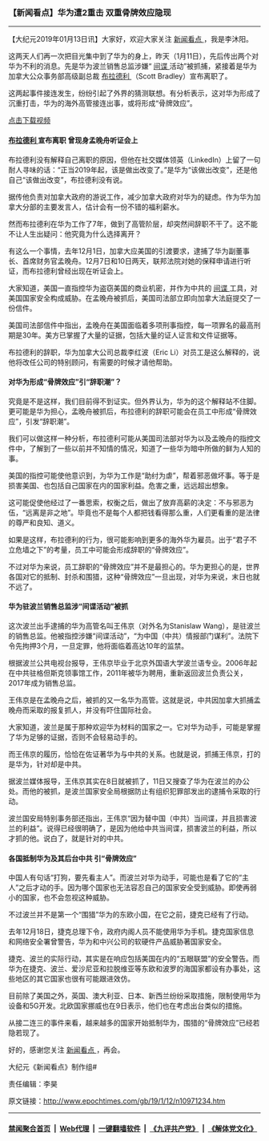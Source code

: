 ### 【新闻看点】华为遭2重击 双重骨牌效应隐现
------------------------

<p>
 【大纪元2019年01月13日讯】大家好，欢迎大家关注
 <a href="http://www.epochtimes.com/gb/tag/%E6%96%B0%E9%97%BB%E7%9C%8B%E7%82%B9.html">
  新闻看点
 </a>
 ，我是李沐阳。
</p>
<p>
 这两天人们再一次把目光集中到了华为的身上，昨天（1月11日），先后传出两个对华为不利的消息。先是华为波兰销售总监涉嫌“
 <a href="http://www.epochtimes.com/gb/tag/%E9%97%B4%E8%B0%8D.html">
  间谍
 </a>
 活动”被抓捕，紧接着是华为加拿大公众事务部高级副总裁
 <a href="http://www.epochtimes.com/gb/tag/%E5%B8%83%E6%8B%89%E5%BE%B7%E5%88%A9.html">
  布拉德利
 </a>
 （Scott Bradley）宣布离职了。
</p>
<p>
 这两起事件接连发生，纷纷引起了外界的猜测联想。有分析表示，这对华为形成了沉重打击，华为的海外高管接连出事，或将形成“骨牌效应”。
</p>
<p style="text-align: center;">
 <link href="//www.youmaker.com/css/api2.css" media="all" rel="stylesheet" target="_blank" type="text/css"/>
 <div class="video_fit_container">
 </div>
</p>
<p>
 <a href="https://vs.ntd.tv/2019/0112/3168b1e2-c8e6-4313-4466-c98afc5be405/video_480p.mp4">
  点击下载视频
 </a>
</p>
<h4>
 <a href="http://www.epochtimes.com/gb/tag/%E5%B8%83%E6%8B%89%E5%BE%B7%E5%88%A9.html">
  布拉德利
 </a>
 宣布离职 曾现身孟晚舟听证会上
</h4>
<p>
 布拉德利没有解释自己离职的原因，但他在社交媒体领英（LinkedIn）上留了一句耐人寻味的话：“正当2019年起，该是做出改变了。”是华为“该做出改变”，还是他自己“该做出改变”，布拉德利没有说。
</p>
<p>
 据传他负责对加拿大政府的游说工作，减少加拿大政府对华为的疑虑。作为华为加拿大分部的主要发言人，估计会有一份不错的福利薪水。
</p>
<p>
 然而布拉德利在华为工作了7年，做到了高管阶层，却突然间辞职不干了。这不能不让人生出疑问：他究竟为什么选择离开？
</p>
<p>
 有这么一个事情，去年12月1日，加拿大应美国的引渡要求，逮捕了华为副董事长、首席财务官孟晚舟。12月7日和10日两天，联邦法院对她的保释申请进行听证，而布拉德利曾经出现在听证会上。
</p>
<p>
 大家知道，美国一直指控华为盗窃美国的商业机密，并作为中共的
 <a href="http://www.epochtimes.com/gb/tag/%E9%97%B4%E8%B0%8D.html">
  间谍
 </a>
 工具，对美国国家安全构成威胁。在孟晚舟被抓后，美国司法部立即向加拿大法庭提交了一份信件。
</p>
<p>
 美国司法部信件中指出，孟晚舟在美国面临着多项刑事指控，每一项罪名的最高刑期是30年。美方已掌握了大量的证据，包括大量的证人证言和文件证据等。
</p>
<p>
 布拉德利的辞职，华为加拿大公司总裁李红波（Eric Li）对员工是这么解释的，说他将改任公司的特别顾问，有需要的时候才请他帮助。
</p>
<h4>
 对华为形成“骨牌效应”引“辞职潮”？
</h4>
<p>
 究竟是不是这样，我们目前得不到证实。但外界认为，华为的这个解释站不住脚。更可能是华为担心，孟晚舟被抓后，布拉德利的辞职可能会在员工中形成“骨牌效应”，引发“辞职潮”。
</p>
<p>
 我们可以做这样一种分析，布拉德利可能从美国司法部对华为以及孟晚舟的指控文件中，了解到了一些以前并不知情的情况，知道了一些华为暗中所做的鲜为人知的事。
</p>
<p>
 美国的指控可能使他意识到，为华为工作是“助纣为虐”，帮着邪恶做坏事。等于是损害美国、也包括自己国家在内的国家利益。危害之重，远远超出想象。
</p>
<p>
 这可能促使他经过了一番思索，权衡之后，做出了放弃高薪的决定：不与邪恶为伍，“远离是非之地”。毕竟也不是每个人都把钱看得那么重，人们更看重的是法律的尊严和良知、道义。
</p>
<p>
 如果是这样，布拉德利的行为，很可能影响到更多的海外华为雇员。出于“君子不立危墙之下”的考量，员工中可能会形成辞职的“骨牌效应”。
</p>
<p>
 不过对华为来说，员工辞职的“骨牌效应”并不是最担心的。华为更担心的是，世界各国对它的抵制、封杀和围猎，这种“骨牌效应”一旦出现，对华为来说，末日也就不远了。
</p>
<h4>
 华为驻波兰销售总监涉“间谍活动”被抓
</h4>
<p>
 这次波兰出手逮捕的华为高管名叫王伟京（对外名为Stanislaw Wang），是驻波兰的销售总监。他被指控涉嫌“间谍活动”，“为中国（中共）情报部门谋利”。法院下令先拘押3个月，一旦定罪，他将面临着高达10年的监禁。
</p>
<p>
 根据波兰公共电视台报导，王伟京毕业于北京外国语大学波兰语专业。2006年起在中共驻格但斯克领事馆工作，2011年被华为聘用，重新返回波兰负责公关，2017年成为销售总监。
</p>
<p>
 王伟京是在孟晚舟之后，被抓的又一名华为高管。这就是说，中共因加拿大抓捕孟晚舟而采取的报复抓人，并没有吓住国际社会。
</p>
<p>
 大家知道，波兰是属于那种欢迎华为材料的国家之一。它对华为动手，可能是掌握了华为足够的证据，否则不会轻易动手的。
</p>
<p>
 而王伟京的履历，恰恰在佐证著华为与中共的关系。也就是说，抓捕王伟京，打的是华为，针对却是中共。
</p>
<p>
 据波兰媒体报导，王伟京其实在8日就被抓了，11日又搜查了华为在波兰的办公处。而他的被抓，是波兰国家安全局根据防止有组织犯罪部发出的逮捕令采取的行动。
</p>
<p>
 波兰国安局特别事务部还指出，王伟京“因为替中国（中共）当间谍，并且损害波兰的利益”。说得已经很明确了，是因为他给中共当间谍，损害波兰的利益，所以才抓的他。说白了，就是针对的中共。
</p>
<h4>
 各国抵制华为及其后台中共 引“骨牌效应”
</h4>
<p>
 中国人有句话“打狗，要先看主人”。而波兰对华为动手，可能也是看了它的“主人”之后才动的手。因为哪个国家也无法容忍自己的国家安全受到威胁。即使再弱小的国家，也不会忽视这种威胁。
</p>
<p>
 不过波兰并不是第一个“围猎”华为的东欧小国，在它之前，捷克已经有了行动。
</p>
<p>
 去年12月18日，捷克总理下令，政府内阁人员不能使用华为手机。捷克国家信息和网络安全署曾警告，华为和中兴公司的软硬件产品威胁著国家安全。
</p>
<p>
 捷克、波兰的实际行动，其实是在响应包括美国在内的“五眼联盟”的安全警告。而华为在捷克、波兰、爱沙尼亚和拉脱维亚等东欧和波罗的海国家都设有办事处，这些地区的其它国家也很有可能跟进效仿。
</p>
<p>
 目前除了美国之外，英国、澳大利亚、日本、新西兰纷纷采取措施，限制使用华为设备和5G开发。北欧国家挪威也在9日表示，他们也在考虑出台类似的措施。
</p>
<p>
 从接二连三的事件来看，越来越多的国家开始抵制华为，围猎的“骨牌效应”已经若隐若现了。
</p>
<p>
 好的，感谢您关注
 <a href="http://www.epochtimes.com/gb/tag/%E6%96%B0%E9%97%BB%E7%9C%8B%E7%82%B9.html">
  新闻看点
 </a>
 ，再会。
</p>
<p>
 大纪元《新闻看点》制作组#
</p>
<p>
 责任编辑：李昊
</p>

原文链接：http://www.epochtimes.com/gb/19/1/12/n10971234.htm


------------------------
#### [禁闻聚合首页](https://github.com/gfw-breaker/banned-news/blob/master/README.md) &nbsp;|&nbsp; [Web代理](https://github.com/gfw-breaker/open-proxy/blob/master/README.md) &nbsp;|&nbsp; [一键翻墙软件](https://github.com/gfw-breaker/nogfw/blob/master/README.md) &nbsp;|&nbsp; [《九评共产党》](https://github.com/gfw-breaker/9ping.md/blob/master/README.md#九评之一评共产党是什么) &nbsp;|&nbsp; [《解体党文化》](https://github.com/gfw-breaker/jtdwh.md/blob/master/README.md#绪论)